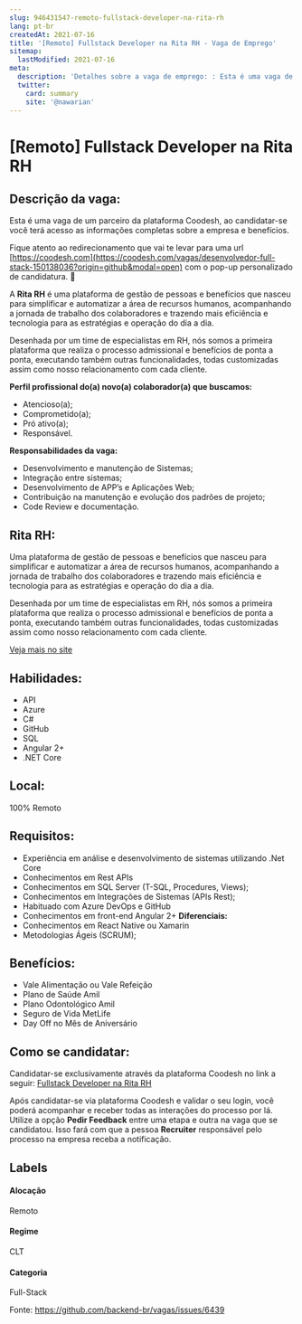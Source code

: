 ```yaml
---
slug: 946431547-remoto-fullstack-developer-na-rita-rh
lang: pt-br
createdAt: 2021-07-16
title: '[Remoto] Fullstack Developer na Rita RH - Vaga de Emprego'
sitemap:
  lastModified: 2021-07-16
meta:
  description: 'Detalhes sobre a vaga de emprego: : Esta é uma vaga de um parceiro da plataforma Coodesh, ao candidatar-se você terá acesso as informações completas sobre a empresa e benefícios.  Fique atento ao redirecionamento que vai te levar para uma url [https://coodesh.com](https://coodesh.com/vagas/desenvolvedor-full-stack-150138036?origin=github&modal=open) com o pop-up personalizado de candidatura. 👋 <p>A <strong>Rita RH</strong> é uma plataforma de gestão de pessoas e benefícios que nasceu para simplificar e automatizar a área de recursos humanos, acompanhando a jornada de trabalho dos colaboradores e trazendo mais eficiência e tecnologia para as estratégias e operação do dia a dia.</p> <p>Desenhada por um time de especialistas em RH, nós somos a primeira plataforma que realiza o processo admissional e benefícios de ponta a ponta, executando também outras funcionalidades, todas customizadas assim como nosso relacionamento com cada cliente.</p> <p></p> <p><strong>Perfil profissional do(a) novo(a) colaborador(a) que buscamos:</strong></p> <ul> <li>Atencioso(a);</li> <li>Comprometido(a);</li> <li>Pró ativo(a);</li> <li>Responsável.</li> </ul> <p></p> <p><strong>Responsabilidades da vaga:</strong></p> <ul> <li>Desenvolvimento e manutenção de Sistemas;</li> <li>Integração entre sistemas;</li> <li>Desenvolvimento de APP’s e Aplicações Web;</li> <li>Contribuição na manutenção e evolução dos padrões de projeto;</li> <li>Code Review e documentação.</li> </ul> <p></p> <p></p> <p></p> <p></p>'
  twitter:
    card: summary
    site: '@nawarian'
---
```


# [Remoto] Fullstack Developer na Rita RH

## Descrição da vaga: 
Esta é uma vaga de um parceiro da plataforma Coodesh, ao candidatar-se você terá acesso as informações completas sobre a empresa e benefícios.


Fique atento ao redirecionamento que vai te levar para uma url [https://coodesh.com](https://coodesh.com/vagas/desenvolvedor-full-stack-150138036?origin=github&modal=open) com o pop-up personalizado de candidatura. 👋
<p>A <strong>Rita RH</strong> é uma plataforma de gestão de pessoas e benefícios que nasceu para simplificar e automatizar a área de recursos humanos, acompanhando a jornada de trabalho dos colaboradores e trazendo mais eficiência e tecnologia para as estratégias e operação do dia a dia.</p>
<p>Desenhada por um time de especialistas em RH, nós somos a primeira plataforma que realiza o processo admissional e benefícios de ponta a ponta, executando também outras funcionalidades, todas customizadas assim como nosso relacionamento com cada cliente.</p>
<p></p>
<p><strong>Perfil profissional do(a) novo(a) colaborador(a) que buscamos:</strong></p>
<ul>
<li>Atencioso(a);</li>
<li>Comprometido(a);</li>
<li>Pró ativo(a);</li>
<li>Responsável.</li>
</ul>
<p></p>
<p><strong>Responsabilidades da vaga:</strong></p>
<ul>
<li>Desenvolvimento e manutenção de Sistemas;</li>
<li>Integração entre sistemas;</li>
<li>Desenvolvimento de APP’s e Aplicações Web;</li>
<li>Contribuição na manutenção e evolução dos padrões de projeto;</li>
<li>Code Review e documentação.</li>
</ul>
<p></p>
<p></p>
<p></p>
<p></p>

## Rita RH: 
 <p>Uma plataforma de gestão de pessoas e benefícios que nasceu para simplificar e automatizar a área de recursos humanos, acompanhando a jornada de trabalho dos colaboradores e trazendo mais eficiência e tecnologia para as estratégias e operação do dia a dia.</p>
<p>Desenhada por um time de especialistas em RH, nós somos a primeira plataforma que realiza o processo admissional e benefícios de ponta a ponta, executando também outras funcionalidades, todas customizadas assim como nosso relacionamento com cada cliente.</p><a href='https://coodesh.com/empresas/rita-rh'>Veja mais no site</a>

 ## Habilidades: 
 - API 
- Azure 
- C# 
- GitHub 
- SQL 
- Angular 2+ 
- .NET Core
## Local: 
 100% Remoto
## Requisitos: 
 - Experiência em análise e desenvolvimento de sistemas utilizando .Net Core 
- Conhecimentos em Rest APIs 
- Conhecimentos em SQL Server (T-SQL, Procedures, Views); 
- Conhecimentos em Integrações de Sistemas (APIs Rest); 
- Habituado com Azure DevOps e GitHub 
- Conhecimentos em front-end Angular 2+
**Diferenciais:** 
 - Conhecimentos em React Native ou Xamarin 
- Metodologias Ágeis (SCRUM);
## Benefícios: 
 - Vale Alimentação ou Vale Refeição 
- Plano de Saúde Amil 
- Plano Odontológico Amil 
- Seguro de Vida MetLife 
- Day Off no Mês de Aniversário
## Como se candidatar:
Candidatar-se exclusivamente através da plataforma Coodesh no link a seguir: [Fullstack Developer na Rita RH](https://coodesh.com/vagas/desenvolvedor-full-stack-150138036?origin=github&modal=open)


Após candidatar-se via plataforma Coodesh e validar o seu login, você poderá acompanhar e receber todas as interações do processo por lá. Utilize a opção <b>Pedir Feedback</b> entre uma etapa e outra na vaga que se candidatou. Isso fará com que a pessoa <b>Recruiter</b> responsável pelo processo na empresa receba a notificação.
## Labels
#### Alocação
Remoto
#### Regime
CLT
#### Categoria
Full-Stack

Fonte: https://github.com/backend-br/vagas/issues/6439